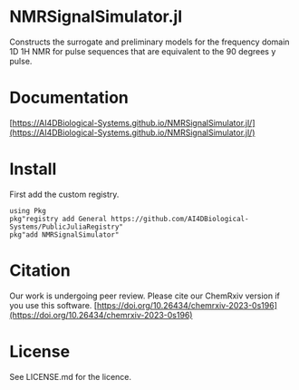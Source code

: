 # NMRSignalSimulator.jl
Constructs the surrogate and preliminary models for the frequency domain 1D 1H NMR for pulse sequences that are equivalent to the 90 degrees y pulse.

# Documentation
[https://AI4DBiological-Systems.github.io/NMRSignalSimulator.jl/](https://AI4DBiological-Systems.github.io/NMRSignalSimulator.jl/)

# Install
First add the custom registry.
```
using Pkg
pkg"registry add General https://github.com/AI4DBiological-Systems/PublicJuliaRegistry"
pkg"add NMRSignalSimulator"
```
# Citation
Our work is undergoing peer review. Please cite our ChemRxiv version if you use this software.
[https://doi.org/10.26434/chemrxiv-2023-0s196](https://doi.org/10.26434/chemrxiv-2023-0s196)

# License
See LICENSE.md for the licence.
